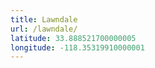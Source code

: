 ```yaml
---
title: Lawndale
url: /lawndale/
latitude: 33.888521700000005
longitude: -118.35319910000001
---
```

